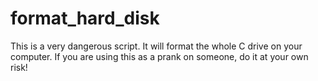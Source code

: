 # format_hard_disk
This is a very dangerous script. 
It will format the whole C drive on your computer. 
If you are using this as a prank on someone, do it at your own risk!
